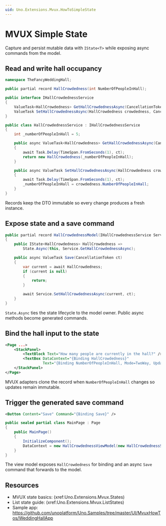 ```yaml
---
uid: Uno.Extensions.Mvux.HowToSimpleState
---
```


# MVUX Simple State

Capture and persist mutable data with `IState<T>` while exposing async commands from the model.

## Read and write hall occupancy

```csharp
namespace TheFancyWeddingHall;

public partial record HallCrowdedness(int NumberOfPeopleInHall);

public interface IHallCrowdednessService
{
    ValueTask<HallCrowdedness> GetHallCrowdednessAsync(CancellationToken ct);
    ValueTask SetHallCrowdednessAsync(HallCrowdedness crowdedness, CancellationToken ct);
}

public class HallCrowdednessService : IHallCrowdednessService
{
    int _numberOfPeopleInHall = 5;

    public async ValueTask<HallCrowdedness> GetHallCrowdednessAsync(CancellationToken ct)
    {
        await Task.Delay(TimeSpan.FromSeconds(1), ct);
        return new HallCrowdedness(_numberOfPeopleInHall);
    }

    public async ValueTask SetHallCrowdednessAsync(HallCrowdedness crowdedness, CancellationToken ct)
    {
        await Task.Delay(TimeSpan.FromSeconds(1), ct);
        _numberOfPeopleInHall = crowdedness.NumberOfPeopleInHall;
    }
}
```

Records keep the DTO immutable so every change produces a fresh instance.

## Expose state and a save command

```csharp
public partial record HallCrowdednessModel(IHallCrowdednessService Service)
{
    public IState<HallCrowdedness> HallCrowdedness =>
        State.Async(this, Service.GetHallCrowdednessAsync);

    public async ValueTask Save(CancellationToken ct)
    {
        var current = await HallCrowdedness;
        if (current is null)
        {
            return;
        }

        await Service.SetHallCrowdednessAsync(current, ct);
    }
}
```

`State.Async` ties the state lifecycle to the model owner. Public async methods become generated commands.

## Bind the hall input to the state

```xml
<Page ...>
    <StackPanel>
        <TextBlock Text="How many people are currently in the hall?" />
        <TextBox DataContext="{Binding HallCrowdedness}"
                 Text="{Binding NumberOfPeopleInHall, Mode=TwoWay, UpdateSourceTrigger=PropertyChanged}" />
    </StackPanel>
</Page>
```

MVUX adapters clone the record when `NumberOfPeopleInHall` changes so updates remain immutable.

## Trigger the generated save command

```xml
<Button Content="Save" Command="{Binding Save}" />
```

```csharp
public sealed partial class MainPage : Page
{
    public MainPage()
    {
        InitializeComponent();
        DataContext = new HallCrowdednessViewModel(new HallCrowdednessService());
    }
}
```

The view model exposes `HallCrowdedness` for binding and an async `Save` command that forwards to the model.

## Resources

- MVUX state basics: (xref:Uno.Extensions.Mvux.States)
- List state guide: (xref:Uno.Extensions.Mvux.ListStates)
- Sample app: https://github.com/unoplatform/Uno.Samples/tree/master/UI/MvuxHowTos/WeddingHallApp
